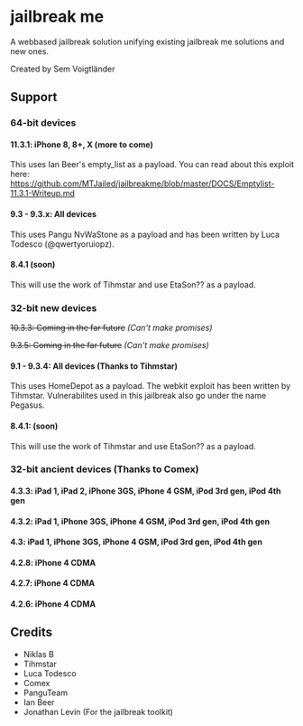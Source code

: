 # jailbreak me
A webbased jailbreak solution unifying existing jailbreak me solutions and new ones.

Created by Sem Voigtländer

## Support

### 64-bit devices
#### 11.3.1: iPhone 8, 8+, X (more to come)
This uses Ian Beer's empty_list as a payload.
You can read about this exploit here: https://github.com/MTJailed/jailbreakme/blob/master/DOCS/Emptylist-11.3.1-Writeup.md

#### 9.3 - 9.3.x: All devices
This uses Pangu NvWaStone as a payload and has been written by Luca Todesco (@qwertyoruiopz).

#### 8.4.1 (soon)
This will use the work of Tihmstar and use EtaSon?? as a payload.

### 32-bit new devices
~~10.3.3: Coming in the far future~~ *(Can't make promises)*

~~9.3.5: Coming in the far future~~ *(Can't make promises)*

#### 9.1 - 9.3.4: All devices (Thanks to Tihmstar)
This uses HomeDepot as a payload. The webkit exploit has been written by Tihmstar.
Vulnerabilites used in this jailbreak also go under the name Pegasus.

#### 8.4.1: (soon)
This will use the work of Tihmstar and use EtaSon?? as a payload.

### 32-bit ancient devices (Thanks to Comex)
#### 4.3.3: iPad 1, iPad 2, iPhone 3GS, iPhone 4 GSM, iPod 3rd gen, iPod 4th gen

#### 4.3.2: iPad 1, iPhone 3GS, iPhone 4 GSM, iPod 3rd gen, iPod 4th gen

#### 4.3: iPad 1, iPhone 3GS, iPhone 4 GSM, iPod 3rd gen, iPod 4th gen

#### 4.2.8: iPhone 4 CDMA

#### 4.2.7: iPhone 4 CDMA

#### 4.2.6: iPhone 4 CDMA


## Credits
- Niklas B
- Tihmstar
- Luca Todesco
- Comex
- PanguTeam
- Ian Beer
- Jonathan Levin (For the jailbreak toolkit)
